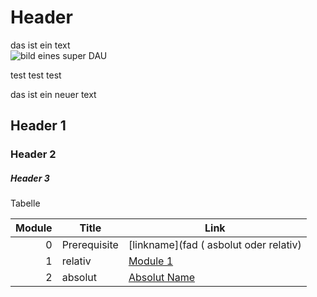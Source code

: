 # Header
das ist ein text  
![bild eines super DAU](https://github.com/dell-democenter/dell-democenter.github.io/assets/8255007/0b02e904-75b7-425c-8c37-abb107578023)

test test test   


das ist ein neuer text

## Header 1

### Header 2

##### Header 3

Tabelle

Module | Title | Link
------:|---------------------|---
0 | Prerequisite | [linkname](fad ( asbolut oder relativ)
1 | relativ | [Module 1](Module_1.md)
2 | absolut | [Absolut Name ](https://www.absolut.com/de-de/)


